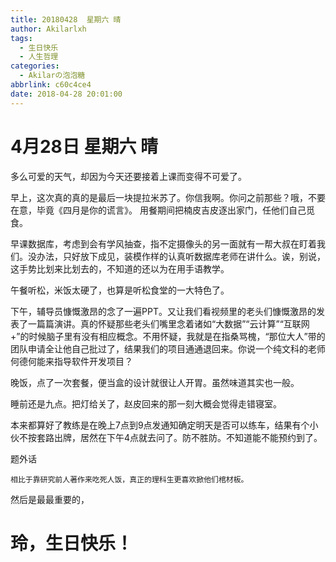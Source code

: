 ```yaml
---
title: 20180428  星期六 晴
author: Akilarlxh
tags:
  - 生日快乐
  - 人生哲理
categories:
  - Akilarの泡泡糖
abbrlink: c60c4ce4
date: 2018-04-28 20:01:00
---
```

# 4月28日 星期六 晴

多么可爱的天气，却因为今天还要接着上课而变得不可爱了。

早上，这次真的真的是最后一块提拉米苏了。你信我啊。你问之前那些？哦，不要在意，毕竟《四月是你的谎言》。
用餐期间把楠皮吉皮逐出家门，任他们自己觅食。

早课数据库，考虑到会有学风抽查，指不定摄像头的另一面就有一帮大叔在盯着我们。没办法，只好放下成见，装模作样的认真听数据库老师在讲什么。诶，别说，这手势比划来比划去的，不知道的还以为在用手语教学。

午餐听松，米饭太硬了，也算是听松食堂的一大特色了。

下午，辅导员慷慨激昂的念了一遍PPT。又让我们看视频里的老头们慷慨激昂的发表了一篇篇演讲。真的怀疑那些老头们嘴里念着诸如“大数据”“云计算”“互联网+”的时候脑子里有没有相应概念。不用怀疑，我就是在指桑骂槐，“那位大人”带的团队申请全让他自己批过了，结果我们的项目通通退回来。你说一个纯文科的老师何德何能来指导软件开发项目？

晚饭，点了一次套餐，便当盒的设计就很让人开胃。虽然味道其实也一般。

睡前还是九点。把灯给关了，赵皮回来的那一刻大概会觉得走错寝室。

本来都算好了教练是在晚上7点到9点发通知确定明天是否可以练车，结果有个小伙不按套路出牌，居然在下午4点就去问了。防不胜防。不知道能不能预约到了。

题外话
```
相比于靠研究前人著作来吃死人饭，真正的理科生更喜欢掀他们棺材板。
```
然后是最最重要的，
# 玲，生日快乐！